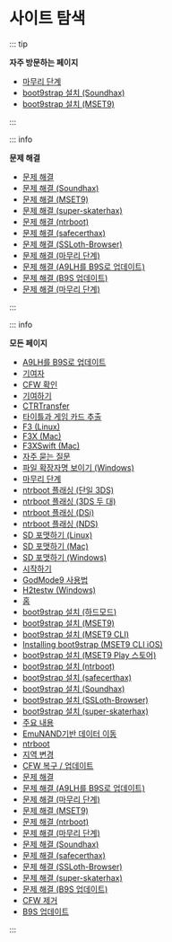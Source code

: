 # 사이트 탐색

::: tip

**자주 방문하는 페이지**

- [마무리 단계](finalizing-setup)
- [boot9strap 설치 (Soundhax)](installing-boot9strap-\(soundhax\))
- [boot9strap 설치 (MSET9)](installing-boot9strap-\(mset9\))

:::

::: info

**문제 해결**

- [문제 해결](troubleshooting)
- [문제 해결 (Soundhax)](troubleshooting-soundhax)
- [문제 해결 (MSET9)](troubleshooting-mset9)
- [문제 해결 (super-skaterhax)](troubleshooting-super-skaterhax)
- [문제 해결 (ntrboot)](troubleshooting-ntrboot)
- [문제 해결 (safecerthax)](troubleshooting-safecerthax)
- [문제 해결 (SSLoth-Browser)](troubleshooting-ssloth-browser)
- [문제 해결 (마무리 단계)](troubleshooting-finalizing-setup)
- [문제 해결 (A9LH를 B9S로 업데이트)](troubleshooting-a9lh-to-b9s)
- [문제 해결 (B9S 업데이트)](troubleshooting-updating-b9s)
- [문제 해결 (마무리 단계)](troubleshooting-post-install)

:::

::: info

**모든 페이지**

- [A9LH를 B9S로 업데이트](a9lh-to-b9s)
- [기여자](credits)
- [CFW 확인](checking-for-cfw)
- [기여하기](contribute)
- [CTRTransfer](ctrtransfer)
- [타이틀과 게임 카드 추출](dumping-titles-and-game-cartridges)
- [F3 (Linux)](f3-\(linux\))
- [F3X (Mac)](f3x-\(mac\))
- [F3XSwift (Mac)](f3xswift-\(mac\))
- [자주 묻는 질문](faq)
- [파일 확장자명 보이기 (Windows)](file-extensions-\(windows\))
- [마무리 단계](finalizing-setup)
- [ntrboot 플래싱 (단일 3DS)](flashing-ntrboot-\(3ds-single-system\))
- [ntrboot 플래싱 (3DS 두 대)](flashing-ntrboot-\(3ds-multi-system\))
- [ntrboot 플래싱 (DSi)](flashing-ntrboot-\(dsi\))
- [ntrboot 플래싱 (NDS)](flashing-ntrboot-\(nds\))
- [SD 포맷하기 (Linux)](formatting-sd-\(linux\))
- [SD 포맷하기 (Mac)](formatting-sd-\(mac\))
- [SD 포맷하기 (Windows)](formatting-sd-\(windows\))
- [시작하기](get-started)
- [GodMode9 사용법](godmode9-usage)
- [H2testw (Windows)](h2testw-\(windows\))
- [홈](/)
- [boot9strap 설치 (하드모드)](installing-boot9strap-\(hardmod\))
- [boot9strap 설치 (MSET9)](installing-boot9strap-\(mset9\))
- [boot9strap 설치 (MSET9 CLI)](installing-boot9strap-\(mset9-cli\))
- [Installing boot9strap (MSET9 CLI iOS)](installing-boot9strap-\(mset9-cli-ios\))
- [boot9strap 설치 (MSET9 Play 스토어)](installing-boot9strap-\(mset9-play-store\))
- [boot9strap 설치 (ntrboot)](installing-boot9strap-\(ntrboot\))
- [boot9strap 설치 (safecerthax)](installing-boot9strap-\(safecerthax\))
- [boot9strap 설치 (Soundhax)](installing-boot9strap-\(soundhax\))
- [boot9strap 설치 (SSLoth-Browser)](installing-boot9strap-\(ssloth-browser\))
- [boot9strap 설치 (super-skaterhax)](installing-boot9strap-\(super-skaterhax\))
- [주요 내용](key-information)
- [EmuNAND기반 데이터 이동](move-emunand)
- [ntrboot](ntrboot)
- [지역 변경](region-changing)
- [CFW 복구 / 업데이트](restoring-updating-cfw)
- [문제 해결](troubleshooting)
- [문제 해결 (A9LH를 B9S로 업데이트)](troubleshooting-a9lh-to-b9s)
- [문제 해결 (마무리 단계)](troubleshooting-finalizing-setup)
- [문제 해결 (MSET9)](troubleshooting-mset9)
- [문제 해결 (ntrboot)](troubleshooting-ntrboot)
- [문제 해결 (마무리 단계)](troubleshooting-post-install)
- [문제 해결 (Soundhax)](troubleshooting-soundhax)
- [문제 해결 (safecerthax)](troubleshooting-safecerthax)
- [문제 해결 (SSLoth-Browser)](troubleshooting-ssloth-browser)
- [문제 해결 (super-skaterhax)](troubleshooting-super-skaterhax)
- [문제 해결 (B9S 업데이트)](troubleshooting-updating-b9s)
- [CFW 제거](uninstall-cfw)
- [B9S 업데이트](updating-b9s)

:::
